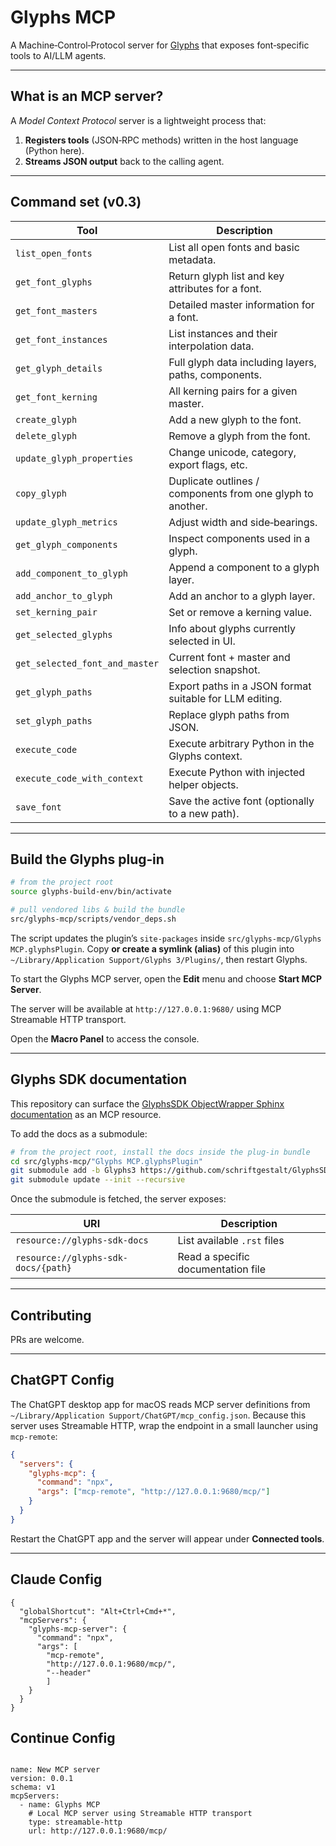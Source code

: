# Glyphs MCP
A Machine‑Control‑Protocol server for [Glyphs](https://glyphsapp.com) that exposes font‑specific tools to AI/LLM agents.

---

## What is an MCP server?

A *Model Context Protocol* server is a lightweight process that:

1. **Registers tools** (JSON‑RPC methods) written in the host language (Python here).  
2. **Streams JSON output** back to the calling agent. 

---

## Command set (v0.3)

| Tool | Description |
|------|-------------|
| `list_open_fonts` | List all open fonts and basic metadata. |
| `get_font_glyphs` | Return glyph list and key attributes for a font. |
| `get_font_masters` | Detailed master information for a font. |
| `get_font_instances` | List instances and their interpolation data. |
| `get_glyph_details` | Full glyph data including layers, paths, components. |
| `get_font_kerning` | All kerning pairs for a given master. |
| `create_glyph` | Add a new glyph to the font. |
| `delete_glyph` | Remove a glyph from the font. |
| `update_glyph_properties` | Change unicode, category, export flags, etc. |
| `copy_glyph` | Duplicate outlines / components from one glyph to another. |
| `update_glyph_metrics` | Adjust width and side‑bearings. |
| `get_glyph_components` | Inspect components used in a glyph. |
| `add_component_to_glyph` | Append a component to a glyph layer. |
| `add_anchor_to_glyph` | Add an anchor to a glyph layer. |
| `set_kerning_pair` | Set or remove a kerning value. |
| `get_selected_glyphs` | Info about glyphs currently selected in UI. |
| `get_selected_font_and_master` | Current font + master and selection snapshot. |
| `get_glyph_paths` | Export paths in a JSON format suitable for LLM editing. |
| `set_glyph_paths` | Replace glyph paths from JSON. |
| `execute_code` | Execute arbitrary Python in the Glyphs context. |
| `execute_code_with_context` | Execute Python with injected helper objects. |
| `save_font` | Save the active font (optionally to a new path). |

---

## Build the Glyphs plug‑in

```bash
# from the project root
source glyphs-build-env/bin/activate

# pull vendored libs & build the bundle
src/glyphs-mcp/scripts/vendor_deps.sh
```

The script updates the plugin’s `site‑packages` inside `src/glyphs-mcp/Glyphs MCP.glyphsPlugin`.
Copy **or create a symlink (alias)** of this plugin into `~/Library/Application Support/Glyphs 3/Plugins/`, then restart Glyphs.

To start the Glyphs MCP server, open the **Edit** menu and choose **Start MCP Server**.

The server will be available at `http://127.0.0.1:9680/` using MCP Streamable HTTP transport.

Open the **Macro Panel** to access the console.

---

## Glyphs SDK documentation

This repository can surface the [GlyphsSDK ObjectWrapper Sphinx documentation](https://github.com/schriftgestalt/GlyphsSDK/tree/Glyphs3/ObjectWrapper/Sphinx%20Documentation) as an MCP resource.

To add the docs as a submodule:

```bash
# from the project root, install the docs inside the plug‑in bundle
cd src/glyphs-mcp/"Glyphs MCP.glyphsPlugin"
git submodule add -b Glyphs3 https://github.com/schriftgestalt/GlyphsSDK.git docs/GlyphsSDK
git submodule update --init --recursive
```

Once the submodule is fetched, the server exposes:

| URI | Description |
|-----|-------------|
| `resource://glyphs-sdk-docs` | List available `.rst` files |
| `resource://glyphs-sdk-docs/{path}` | Read a specific documentation file |

---

## Contributing
PRs are welcome.

---

## ChatGPT Config

The ChatGPT desktop app for macOS reads MCP server definitions from
`~/Library/Application Support/ChatGPT/mcp_config.json`. Because this server
uses Streamable HTTP, wrap the endpoint in a small launcher using
`mcp-remote`:

```json
{
  "servers": {
    "glyphs-mcp": {
      "command": "npx",
      "args": ["mcp-remote", "http://127.0.0.1:9680/mcp/"]
    }
  }
}
```

Restart the ChatGPT app and the server will appear under **Connected tools**.

---

## Claude Config

```
{
  "globalShortcut": "Alt+Ctrl+Cmd+*",
  "mcpServers": {
    "glyphs-mcp-server": {
      "command": "npx",
      "args": [
        "mcp-remote",
        "http://127.0.0.1:9680/mcp/",
        "--header"
        ]
    }
  }
}
```

## Continue Config

```

name: New MCP server
version: 0.0.1
schema: v1
mcpServers:
  - name: Glyphs MCP
    # Local MCP server using Streamable HTTP transport
    type: streamable-http
    url: http://127.0.0.1:9680/mcp/

```
